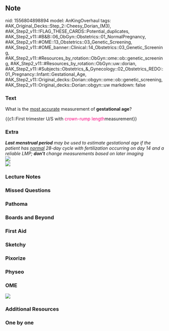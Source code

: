## Note
nid: 1556804898894
model: AnKingOverhaul
tags: #AK_Original_Decks::Step_2::Cheesy_Dorian_(M3), #AK_Step2_v11::!FLAG_THESE_CARDS::Potential_duplicates, #AK_Step2_v11::#B&B::06_ObGyn::Obstetrics::01_NormalPregnancy, #AK_Step2_v11::#OME::13_Obstetrics::03_Genetic_Screening, #AK_Step2_v11::#OME_banner::Clinical::14_Obstetrics::03_Genetic_Screening, #AK_Step2_v11::#Resources_by_rotation::ObGyn::ome::ob::genetic_screening, #AK_Step2_v11::#Resources_by_rotation::ObGyn::uw::dorian, #AK_Step2_v11::#Subjects::Obstetrics_&_Gynecology::02_Obstetrics_REDO::01_Pregnancy::Infant::Gestational_Age, #AK_Step2_v11::Original_decks::Dorian::obgyn::ome::ob::genetic_screening, #AK_Step2_v11::Original_decks::Dorian::obgyn::uw
markdown: false

### Text
What is the <u>most accurate</u> measurement of <b>gestational
age</b>?
<div>
  {{c1::First trimester U/S with <font color="#FC0280">crown-rump
  length</font>measurement}}
</div>

### Extra
<div>
  <div>
    <div>
      <i><b>Last menstrual period</b> may be used to estimate
      gestational age if the patient has <u>normal</u> 28-day cycle
      with fertilization occurring on day 14 and a reliable LMP;
      <b>don't</b> change measurements based on later imaging</i>
    </div>
    <div>
      <div>
        <i><span style="color: rgb(255, 255, 255)"><img src=
        "crl.jpg"></span></i>
      </div><i><img src="GA%20(1).png"></i>
    </div>
  </div>
</div>

### Lecture Notes


### Missed Questions


### Pathoma


### Boards and Beyond


### First Aid


### Sketchy


### Pixorize


### Physeo


### OME
<div class="ome-widget">
  <a href=
  "https://onlinemeded.org/spa/obstetrics/genetic-screening/acquire?ref=anki">
  <img src="_OME_AnkiFlashcards_Lesson_5.png"></a>
</div>

### Additional Resources


### One by one

